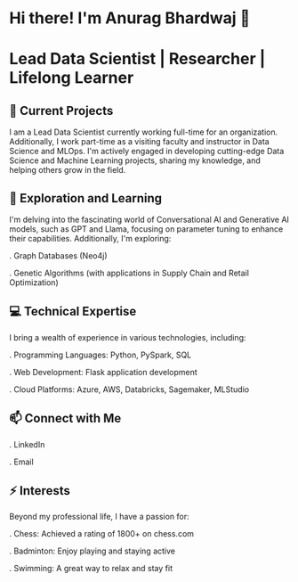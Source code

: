 # Hi there! I'm Anurag Bhardwaj 👋
# Lead Data Scientist | Researcher | Lifelong Learner

## 🔭 Current Projects
I am a Lead Data Scientist currently working full-time for an organization. Additionally, I work part-time as a visiting faculty and instructor in Data Science and MLOps. I'm actively engaged in developing cutting-edge Data Science and Machine Learning projects, sharing my knowledge, and helping others grow in the field.

## 🌱 Exploration and Learning
I'm delving into the fascinating world of Conversational AI and Generative AI models, such as GPT and Llama, focusing on parameter tuning to enhance their capabilities. Additionally, I'm exploring:

. Graph Databases (Neo4j)

. Genetic Algorithms (with applications in Supply Chain and Retail Optimization)

## 💻 Technical Expertise
I bring a wealth of experience in various technologies, including:

. Programming Languages: Python, PySpark, SQL

. Web Development: Flask application development

. Cloud Platforms: Azure, AWS, Databricks, Sagemaker, MLStudio

## 📫 Connect with Me
. LinkedIn

. Email

## ⚡ Interests
Beyond my professional life, I have a passion for:

. Chess: Achieved a rating of 1800+ on chess.com

. Badminton: Enjoy playing and staying active

. Swimming: A great way to relax and stay fit
